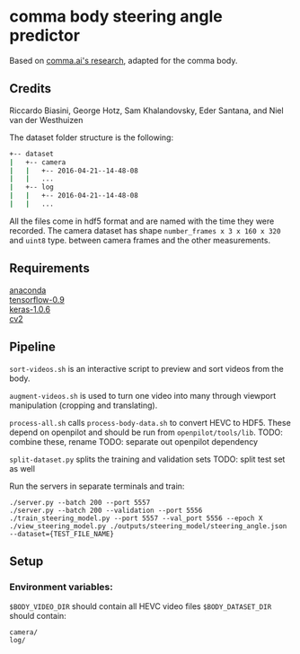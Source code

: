 # comma body steering angle predictor

Based on [comma.ai's research](https://github.com/commaai/research), adapted for the comma body.

## Credits

Riccardo Biasini, George Hotz, Sam Khalandovsky, Eder Santana, and Niel van der Westhuizen

The dataset folder structure is the following:
```bash
+-- dataset
|   +-- camera
|   |   +-- 2016-04-21--14-48-08
|   |   ...
|   +-- log
|   |   +-- 2016-04-21--14-48-08
|   |   ...
```

All the files come in hdf5 format and are named with the time they were recorded.
The camera dataset has shape `number_frames x 3 x 160 x 320` and `uint8` type.
between camera frames and the other measurements.

## Requirements
[anaconda](https://www.continuum.io/downloads)  
[tensorflow-0.9](https://github.com/tensorflow/tensorflow)  
[keras-1.0.6](https://github.com/fchollet/keras)  
[cv2](https://anaconda.org/menpo/opencv3)

## Pipeline

`sort-videos.sh` is an interactive script to preview and sort videos from the body.

`augment-videos.sh` is used to turn one video into many through viewport manipulation (cropping and translating).

`process-all.sh` calls `process-body-data.sh` to convert HEVC to HDF5. These depend on openpilot and should be run from `openpilot/tools/lib`.
TODO: combine these, rename
TODO: separate out openpilot dependency

`split-dataset.py` splits the training and validation sets
TODO: split test set as well

Run the servers in separate terminals and train:
```
./server.py --batch 200 --port 5557
./server.py --batch 200 --validation --port 5556
./train_steering_model.py --port 5557 --val_port 5556 --epoch X
./view_steering_model.py ./outputs/steering_model/steering_angle.json --dataset={TEST_FILE_NAME}
```

## Setup

### Environment variables:
`$BODY_VIDEO_DIR` should contain all HEVC video files
`$BODY_DATASET_DIR` should contain:
```
camera/
log/
```

